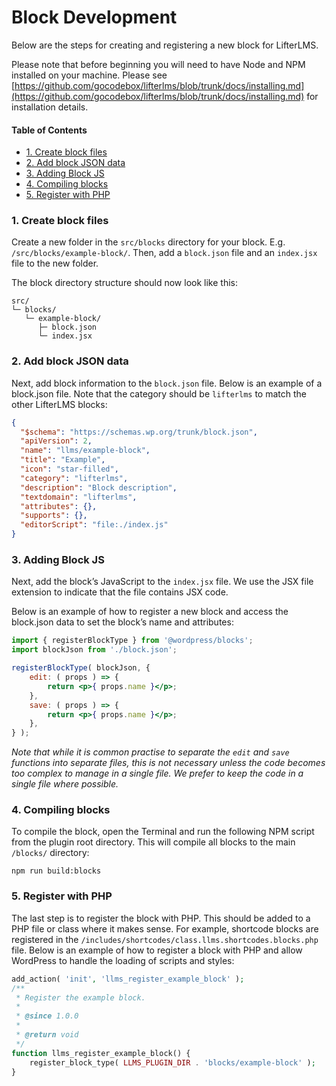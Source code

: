 # Block Development

Below are the steps for creating and registering a new block for LifterLMS.

Please note that before beginning you will need to have Node and NPM installed on your machine. Please see [https://github.com/gocodebox/lifterlms/blob/trunk/docs/installing.md](https://github.com/gocodebox/lifterlms/blob/trunk/docs/installing.md) for installation details.

#### Table of Contents
- [1. Create block files](#1-create-block-files)
- [2. Add block JSON data](#2-add-block-json-data)
- [3. Adding Block JS](#3-adding-block-js)
- [4. Compiling blocks](#4-compiling-blocks)
- [5. Register with PHP](#5-register-with-php)

### 1. Create block files

Create a new folder in the `src/blocks` directory for your block. E.g. `/src/blocks/example-block/`. Then, add a `block.json` file and an `index.jsx` file to the new folder.

The block directory structure should now look like this:

```shell
src/
└─ blocks/
   └─ example-block/
      ├─ block.json
      └─ index.jsx
```

### 2. Add block JSON data

Next, add block information to the `block.json` file. Below is an example of a block.json file. Note that the category should be `lifterlms` to match the other LifterLMS blocks:

```json
{
  "$schema": "https://schemas.wp.org/trunk/block.json",
  "apiVersion": 2,
  "name": "llms/example-block",
  "title": "Example",
  "icon": "star-filled",
  "category": "lifterlms",
  "description": "Block description",
  "textdomain": "lifterlms",
  "attributes": {},
  "supports": {},
  "editorScript": "file:./index.js"
}
```

### 3. Adding Block JS

Next, add the block’s JavaScript to the `index.jsx` file. We use the JSX file extension to indicate that the file contains JSX code.

Below is an example of how to register a new block and access the block.json data to set the block’s name and attributes:

```jsx
import { registerBlockType } from '@wordpress/blocks';
import blockJson from './block.json';

registerBlockType( blockJson, {
    edit: ( props ) => {
        return <p>{ props.name }</p>;
    },
    save: ( props ) => {
        return <p>{ props.name }</p>;
    },
} );
```

*Note that while it is common practise to separate the `edit` and `save` functions into separate files, this is not necessary unless the code becomes too complex to manage in a single file. We prefer to keep the code in a single file where possible.*

### 4. Compiling blocks

To compile the block, open the Terminal and run the following NPM script from the plugin root directory. This will compile all blocks to the main `/blocks/` directory:

`npm run build:blocks`

### 5. Register with PHP

The last step is to register the block with PHP. This should be added to a PHP file or class where it makes sense. For example, shortcode blocks are registered in the `/includes/shortcodes/class.llms.shortcodes.blocks.php` file. Below is an example of how to register a block with PHP and allow WordPress to handle the loading of scripts and styles:

```php
add_action( 'init', 'llms_register_example_block' );
/**
 * Register the example block.
 *
 * @since 1.0.0
 *
 * @return void
 */
function llms_register_example_block() {
    register_block_type( LLMS_PLUGIN_DIR . 'blocks/example-block' );
}
```
